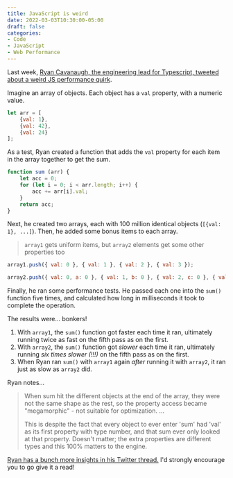 ```yaml
---
title: JavaScript is weird
date: 2022-03-03T10:30:00-05:00
draft: false
categories:
- Code
- JavaScript
- Web Performance
---
```


Last week, [Ryan Cavanaugh, the engineering lead for Typescript, tweeted about a weird JS performance quirk](https://twitter.com/SeaRyanC/status/1496273922714902528).

Imagine an array of objects. Each object has a `val` property, with a numeric value.

```js
let arr = [
	{val: 1},
	{val: 42},
	{val: 24}
];
```

As a test, Ryan created a function that adds the `val` property for each item in the array together to get the sum.

```js
function sum (arr) {
	let acc = 0;
	for (let i = 0; i < arr.length; i++) {
		acc += arr[i].val;
	}
	return acc;
}
```

Next, he created two arrays, each with 100 million identical objects (`[{val: 1}, ...]`). Then, he added some bonus items to each array.

> `array1` gets uniform items, but `array2` elements get some other properties too

```js
array1.push({ val: 0 }, { val: 1 }, { val: 2 }, { val: 3 });

array2.push({ val: 0, a: 0 }, { val: 1, b: 0 }, { val: 2, c: 0 }, { val: 3, d: 0 });
```

Finally, he ran some performance tests. He passed each one into the `sum()` function five times, and calculated how long in milliseconds it took to complete the operation.

The results were... bonkers!

1. With `array1`, the `sum()` function got faster each time it ran, ultimately running twice as fast on the fifth pass as on the first.
2. With `array2`, the `sum()` function got _slower_ each time it ran, ultimately running _six times slower (!!!)_ on the fifth pass as on the first.
3. When Ryan ran `sum()` with `array1` again _after_ running it with `array2`, it ran just as slow as `array2` did.

Ryan notes...

> When sum hit the different objects at the end of the array, they were not the same shape as the rest, so the property access became "megamorphic" - not suitable for optimization.
> ...
> 
> This is despite the fact that every object to ever enter 'sum' had 'val' as its first property with type number, and that sum ever only looked at that property. Doesn't matter; the extra properties are different types and this 100% matters to the engine.

[Ryan has a bunch more insights in his Twitter thread.](https://twitter.com/SeaRyanC/status/1496273922714902528) I'd strongly encourage you to go give it a read!